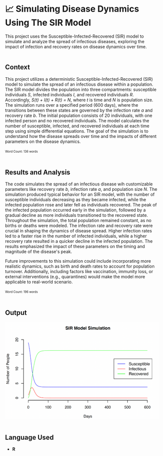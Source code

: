# 📈 Simulating Disease Dynamics Using The SIR Model
This project uses the Susceptible-Infected-Recovered (SIR) model to simulate and analyze the spread of infectious diseases, exploring the impact of infection and recovery rates on disease dynamics over time.
<br><br>

## Context
This project utilizes a deterministic Susceptible-Infected-Recovered (SIR) model to simulate the spread of an infectious disease within a population. The SIR model divides the population into three compartments: susceptible individuals *S*, infected individuals *I*, and recovered individuals *R*. Accordingly, *S(t) + I(t) + R(t) = N*, where *t* is time and *N* is population size. The simulation runs over a specified period (600 days), where the transitions between these states are governed by the infection rate *a* and recovery rate *b*. The initial population consists of 20 individuals, with one infected person and no recovered individuals. The model calculates the number of susceptible, infected, and recovered individuals at each time step using simple differential equations. The goal of the simulation is to understand how the disease spreads over time and the impacts of different parameters on the disease dynamics.

<sup><sub>Word Count: 136 words</sub></sup>
<br><br>

## Results and Analysis
The code simulates the spread of an infectious disease wih customizable parameters like recovery rate *b*, infection rate *a*, and population size *N*. The simulation produced typical behavior for an SIR model, with the number of susceptible individuals decreasing as they became infected, while the infected population rose and later fell as individuals recovered. The peak of the infected population occurred early in the simulation, followed by a gradual decline as more individuals transitioned to the recovered state. Throughout the simulation, the total population remained constant, as no births or deaths were modeled. The infection rate and recovery rate were crucial in shaping the dynamics of disease spread. Higher infection rates led to a faster rise in the number of infected individuals, while a higher recovery rate resulted in a quicker decline in the infected population. The results emphasized the impact of these parameters on the timing and magnitude of the disease's peak.

Future improvements to this simulation could include incorporating more realistic dynamics, such as birth and death rates to account for population turnover. Additionally, including factors like vaccination, immunity loss, or external interventions (e.g., quarantines) would make the model more applicable to real-world scenario. 

<sup><sub>Word Count: 196 words</sub></sup>
<br><br>

## Output
![SIR Model Simulation](SIRModelSimulation.png)
<br><br>

## Language Used
- **R**
